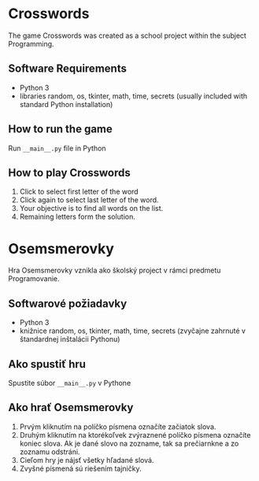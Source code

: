 # Crosswords

The game Crosswords was created as a school project within the subject Programming.

## Software Requirements

- Python 3
- libraries random, os, tkinter, math, time, secrets (usually included with standard Python installation)

## How to run the game

Run `__main__.py` file in Python

## How to play Crosswords

1. Click to select first letter of the word
2. Click again to select last letter of the word.
3. Your objective is to find all words on the list.
4. Remaining letters form the solution.

# Osemsmerovky

Hra Osemsmerovky vznikla ako školský project v rámci predmetu Programovanie.

## Softwarové požiadavky

- Python 3
- knižnice random, os, tkinter, math, time, secrets (zvyčajne zahrnuté v štandardnej inštalácii Pythonu)

## Ako spustiť hru

Spustite súbor `__main__.py` v Pythone

## Ako hrať Osemsmerovky

1. Prvým kliknutím na políčko písmena označíte začiatok slova.
2. Druhým kliknutím na ktorékoľvek zvýraznené políčko písmena označíte koniec slova. Ak je dané slovo na zozname,
   tak sa prečiarnkne a zo zoznamu odstráni.
3. Cieľom hry je nájsť všetky hľadané slová.
4. Zvyšné písmená sú riešením tajničky.